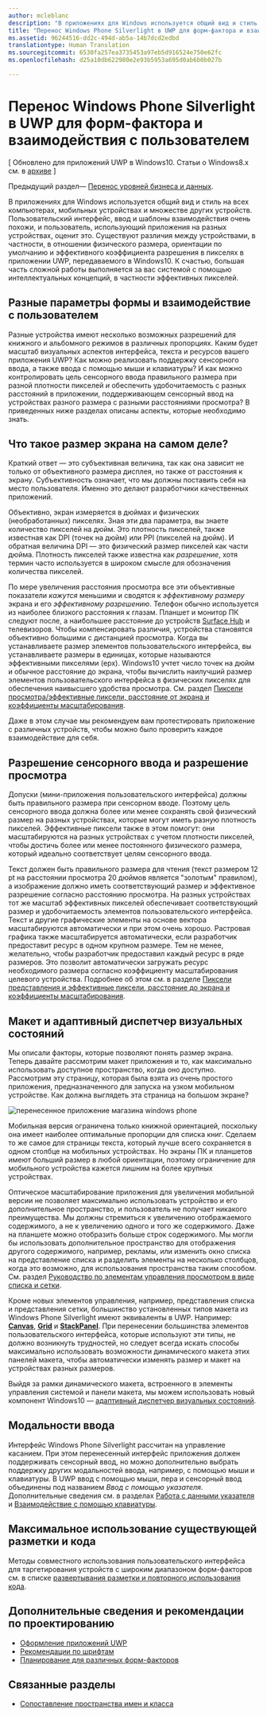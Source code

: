 ```yaml
---
author: mcleblanc
description: "В приложениях для Windows используется общий вид и стиль на всех компьютерах, мобильных устройствах и множестве других устройств. Пользовательский интерфейс, ввод и шаблоны взаимодействия очень похожи, и пользователь, использующий приложения на разных устройствах, оценит это."
title: "Перенос Windows Phone Silverlight в UWP для форм-фактора и взаимодействия с пользователем"
ms.assetid: 96244516-dd2c-494d-ab5a-14b7dcd2edbd
translationtype: Human Translation
ms.sourcegitcommit: 6530fa257ea3735453a97eb5d916524e750e62fc
ms.openlocfilehash: d25a10db622980e2e93b5953a695d0ab6b0b027b

---
```


#  Перенос Windows Phone Silverlight в UWP для форм-фактора и взаимодействия с пользователем

\[ Обновлено для приложений UWP в Windows10. Статьи о Windows8.x см. в [архиве](http://go.microsoft.com/fwlink/p/?linkid=619132) \]

Предыдущий раздел— [Перенос уровней бизнеса и данных](wpsl-to-uwp-business-and-data.md).

В приложениях для Windows используется общий вид и стиль на всех компьютерах, мобильных устройствах и множестве других устройств. Пользовательский интерфейс, ввод и шаблоны взаимодействия очень похожи, и пользователь, использующий приложения на разных устройствах, оценит это. Существуют различия между устройствами, в частности, в отношении физического размера, ориентации по умолчанию и эффективного коэффициента разрешения в пикселях в приложении UWP, передаваемого в Windows10. К счастью, большая часть сложной работы выполняется за вас системой с помощью интеллектуальных концепций, в частности эффективных пикселей.

## Разные параметры формы и взаимодействие с пользователем

Разные устройства имеют несколько возможных разрешений для книжного и альбомного режимов в различных пропорциях. Каким будет масштаб визуальных аспектов интерфейса, текста и ресурсов вашего приложения UWP? Как можно реализовать поддержку сенсорного ввода, а также ввода с помощью мыши и клавиатуры? И как можно контролировать цель сенсорного ввода правильного размера при разной плотности пикселей *и* обеспечить удобочитаемость с разных расстояний в приложении, поддерживающем сенсорный ввод на устройствах разного размера с разными расстояниями просмотра? В приведенных ниже разделах описаны аспекты, которые необходимо знать.

## Что такое размер экрана на самом деле?

Краткий ответ — это субъективная величина, так как она зависит не только от объективного размера дисплея, но также от расстояния к экрану. Субъективность означает, что мы должны поставить себя на место пользователя. Именно это делают разработчики качественных приложений.

Объективно, экран измеряется в дюймах и физических (необработанных) пикселях. Зная эти два параметра, вы знаете количество пикселей на дюйм. Это плотность пикселей, также известная как DPI (точек на дюйм) или PPI (пикселей на дюйм). И обратная величина DPI — это физический размер пикселей как части дюйма. Плотность пикселей также известна как *разрешение*, хотя термин часто используется в широком смысле для обозначения количества пикселей.

По мере увеличения расстояния просмотра все эти объективные показатели *кажутся* меньшими и сводятся к *эффективному размеру* экрана и его *эффективному разрешению*. Телефон обычно используется из наиболее близкого расстояния к глазам. Планшет и монитор ПК следуют после, а наибольшее расстояние до устройств [Surface Hub](http://www.microsoft.com/microsoft-surface-hub) и телевизоров. Чтобы компенсировать различия, устройства становятся объективно большими с дистанцией просмотра. Когда вы устанавливаете размер элементов пользовательского интерфейса, вы устанавливаете размеры в единицах, которые называются эффективными пикселями (epx). Windows10 учтет число точек на дюйм и обычное расстояние до экрана, чтобы вычислить наилучший размер элементов пользовательского интерфейса в физических пикселях для обеспечения наивысшего удобства просмотра. См. раздел [Пиксели просмотра/эффективные пиксели, расстояние от экрана и коэффициенты масштабирования](wpsl-to-uwp-porting-xaml-and-ui.md#effective-pixels).

Даже в этом случае мы рекомендуем вам протестировать приложение с различных устройств, чтобы можно было проверить каждое взаимодействие для себя.

## Разрешение сенсорного ввода и разрешение просмотра

Допуски (мини-приложения пользовательского интерфейса) должны быть правильного размера при сенсорном вводе. Поэтому цель сенсорного ввода должна более или менее сохранять свой физический размер на разных устройствах, которые могут иметь разную плотность пикселей. Эффективные пиксели также в этом помогут: они масштабируются на разных устройствах с учетом плотности пикселей, чтобы достичь более или менее постоянного физического размера, который идеально соответствует целям сенсорного ввода.

Текст должен быть правильного размера для чтения (текст размером 12 pt на расстоянии просмотра 20 дюймов является "золотым" правилом), а изображение должно иметь соответствующий размер и эффективное разрешение согласно расстоянию просмотра. На разных устройствах тот же масштаб эффективных пикселей обеспечивает соответствующий размер и удобочитаемость элементов пользовательского интерфейса. Текст и другие графические элементы на основе вектора масштабируются автоматически и при этом очень хорошо. Растровая графика также масштабируется автоматически, если разработчик предоставит ресурс в одном крупном размере. Тем не менее, желательно, чтобы разработчик предоставил каждый ресурс в ряде размеров. Это позволит автоматически загружать ресурс необходимого размера согласно коэффициенту масштабирования целевого устройства. Подробнее об этом см. в разделе [Пиксели представления и эффективные пиксели, расстояние до экрана и коэффициенты масштабирования](wpsl-to-uwp-porting-xaml-and-ui.md#effective-pixels).

## Макет и адаптивный диспетчер визуальных состояний

Мы описали факторы, которые позволяют понять размер экрана. Теперь давайте рассмотрим макет приложения и то, как максимально использовать доступное пространство, когда оно доступно. Рассмотрим эту страницу, которая была взята из очень простого приложения, предназначенного для запуска на узком мобильном устройстве. Как должна выглядеть эта страница на большом экране?

![перенесенное приложение магазина windows phone](images/wpsl-to-uwp-case-studies/c01-04-uni-phone-app-ported.png)

Мобильная версия ограничена только книжной ориентацией, поскольку она имеет наиболее оптимальные пропорции для списка книг. Сделаем то же самое для страницы текста, который лучше всего сохраняется в одном столбце на мобильных устройствах. Но экраны ПК и планшетов имеют больший размер в любой ориентации, поэтому ограничение для мобильного устройства кажется лишним на более крупных устройствах.

Оптическое масштабирование приложения для увеличения мобильной версии не позволяет максимально использовать устройство и его дополнительное пространство, и пользователь не получает никакого преимущества. Мы должны стремиться к увеличению отображаемого содержимого, а не к увеличению одного и того же содержимого. Даже на планшете можно отобразить больше строк содержимого. Мы могли бы использовать дополнительное пространство для отображения другого содержимого, например, рекламы, или изменить окно списка на представление списка и разделить элементы на несколько столбцов, когда это возможно, для использования пространства таким способом. См. раздел [Руководство по элементам управления просмотром в виде списка и сетки](https://msdn.microsoft.com/library/windows/apps/mt186889).

Кроме новых элементов управления, например, представления списка и представления сетки, большинство установленных типов макета из Windows Phone Silverlight имеют эквиваленты в UWP. Например: [**Canvas**](https://msdn.microsoft.com/library/windows/apps/br209267), [**Grid**](https://msdn.microsoft.com/library/windows/apps/br242704) и [**StackPanel**](https://msdn.microsoft.com/library/windows/apps/br209635). При перенесении большинства элементов пользовательского интерфейса, которые используют эти типы, не должно возникнуть трудностей, но следует всегда искать способы максимально использовать возможности динамического макета этих панелей макета, чтобы автоматически изменять размер и макет на устройствах разных размеров.

Выйдя за рамки динамического макета, встроенного в элементы управления системой и панели макета, мы можем использовать новый компонент Windows10 — [адаптивный диспетчер визуальных состояний](wpsl-to-uwp-porting-xaml-and-ui.md#adaptive-ui).

## Модальности ввода

Интерфейс Windows Phone Silverlight рассчитан на управление касанием. При этом перенесенный интерфейс приложения должен поддерживать сенсорный ввод, но можно дополнительно выбрать поддержку других модальностей ввода, например, с помощью мыши и клавиатуры. В UWP ввод с помощью мыши, пера и сенсорный ввод объединены под названием *Ввод с помощью указателя*. Дополнительные сведения см. в разделах [Работа с данными указателя](https://msdn.microsoft.com/library/windows/apps/mt404610) и [Взаимодействие с помощью клавиатуры](https://msdn.microsoft.com/library/windows/apps/mt185607).

## Максимальное использование существующей разметки и кода

Методы совместного использования пользовательского интерфейса для таргетирования устройств с широким диапазоном форм-факторов см. в списке [развертывания разметки и повторного использования кода](wpsl-to-uwp-porting-to-a-uwp-project.md#markup-and-code-reuse).

## Дополнительные сведения и рекомендации по проектированию

-   [Оформление приложений UWP](http://dev.windows.com/design)
-   [Рекомендации по шрифтам](https://msdn.microsoft.com/library/windows/apps/hh700394)
-   [Планирование для различных форм-факторов](https://msdn.microsoft.com/library/windows/apps/dn958435)

## Связанные разделы

* [Сопоставление пространства имен и класса](wpsl-to-uwp-namespace-and-class-mappings.md)




<!--HONumber=Aug16_HO3-->


